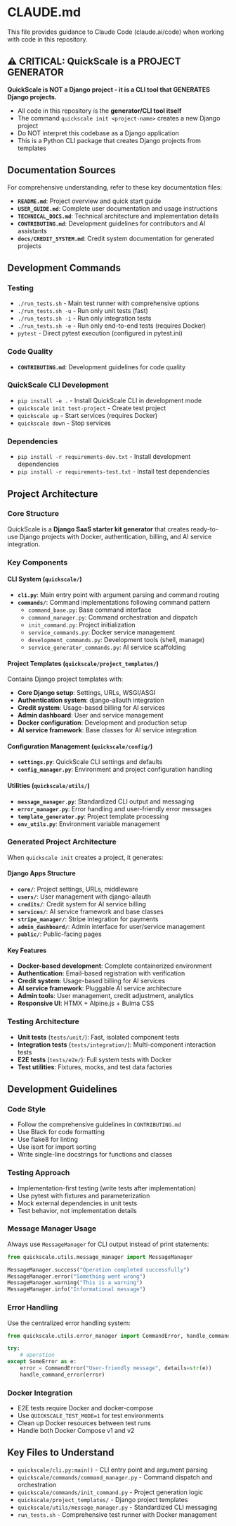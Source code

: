# CLAUDE.md

This file provides guidance to Claude Code (claude.ai/code) when working with code in this repository.

## ⚠️ CRITICAL: QuickScale is a PROJECT GENERATOR

**QuickScale is NOT a Django project - it is a CLI tool that GENERATES Django projects.**

- All code in this repository is the **generator/CLI tool itself**
- The command `quickscale init <project-name>` creates a new Django project
- Do NOT interpret this codebase as a Django application
- This is a Python CLI package that creates Django projects from templates

## Documentation Sources

For comprehensive understanding, refer to these key documentation files:
- **`README.md`**: Project overview and quick start guide
- **`USER_GUIDE.md`**: Complete user documentation and usage instructions
- **`TECHNICAL_DOCS.md`**: Technical architecture and implementation details
- **`CONTRIBUTING.md`**: Development guidelines for contributors and AI assistants
- **`docs/CREDIT_SYSTEM.md`**: Credit system documentation for generated projects

## Development Commands

### Testing
- `./run_tests.sh` - Main test runner with comprehensive options
- `./run_tests.sh -u` - Run only unit tests (fast)
- `./run_tests.sh -i` - Run only integration tests
- `./run_tests.sh -e` - Run only end-to-end tests (requires Docker)
- `pytest` - Direct pytest execution (configured in pytest.ini)

### Code Quality
- **`CONTRIBUTING.md`**: Development guidelines for code quality

### QuickScale CLI Development
- `pip install -e .` - Install QuickScale CLI in development mode
- `quickscale init test-project` - Create test project
- `quickscale up` - Start services (requires Docker)
- `quickscale down` - Stop services

### Dependencies
- `pip install -r requirements-dev.txt` - Install development dependencies
- `pip install -r requirements-test.txt` - Install test dependencies

## Project Architecture

### Core Structure
QuickScale is a **Django SaaS starter kit generator** that creates ready-to-use Django projects with Docker, authentication, billing, and AI service integration.

### Key Components

#### CLI System (`quickscale/`)
- **`cli.py`**: Main entry point with argument parsing and command routing
- **`commands/`**: Command implementations following command pattern
  - `command_base.py`: Base command interface
  - `command_manager.py`: Command orchestration and dispatch
  - `init_command.py`: Project initialization
  - `service_commands.py`: Docker service management
  - `development_commands.py`: Development tools (shell, manage)
  - `service_generator_commands.py`: AI service scaffolding

#### Project Templates (`quickscale/project_templates/`)
Contains Django project templates with:
- **Core Django setup**: Settings, URLs, WSGI/ASGI
- **Authentication system**: django-allauth integration
- **Credit system**: Usage-based billing for AI services
- **Admin dashboard**: User and service management
- **Docker configuration**: Development and production setup
- **AI service framework**: Base classes for AI service integration

#### Configuration Management (`quickscale/config/`)
- **`settings.py`**: QuickScale CLI settings and defaults
- **`config_manager.py`**: Environment and project configuration handling

#### Utilities (`quickscale/utils/`)
- **`message_manager.py`**: Standardized CLI output and messaging
- **`error_manager.py`**: Error handling and user-friendly error messages
- **`template_generator.py`**: Project template processing
- **`env_utils.py`**: Environment variable management

### Generated Project Architecture
When `quickscale init` creates a project, it generates:

#### Django Apps Structure
- **`core/`**: Project settings, URLs, middleware
- **`users/`**: User management with django-allauth
- **`credits/`**: Credit system for AI service billing
- **`services/`**: AI service framework and base classes
- **`stripe_manager/`**: Stripe integration for payments
- **`admin_dashboard/`**: Admin interface for user/service management
- **`public/`**: Public-facing pages

#### Key Features
- **Docker-based development**: Complete containerized environment
- **Authentication**: Email-based registration with verification
- **Credit system**: Usage-based billing for AI services
- **AI service framework**: Pluggable AI service architecture
- **Admin tools**: User management, credit adjustment, analytics
- **Responsive UI**: HTMX + Alpine.js + Bulma CSS

### Testing Architecture
- **Unit tests** (`tests/unit/`): Fast, isolated component tests
- **Integration tests** (`tests/integration/`): Multi-component interaction tests
- **E2E tests** (`tests/e2e/`): Full system tests with Docker
- **Test utilities**: Fixtures, mocks, and test data factories

## Development Guidelines

### Code Style
- Follow the comprehensive guidelines in `CONTRIBUTING.md`
- Use Black for code formatting
- Use flake8 for linting
- Use isort for import sorting
- Write single-line docstrings for functions and classes

### Testing Approach
- Implementation-first testing (write tests after implementation)
- Use pytest with fixtures and parameterization
- Mock external dependencies in unit tests
- Test behavior, not implementation details

### Message Manager Usage
Always use `MessageManager` for CLI output instead of print statements:
```python
from quickscale.utils.message_manager import MessageManager

MessageManager.success("Operation completed successfully")
MessageManager.error("Something went wrong")
MessageManager.warning("This is a warning")
MessageManager.info("Informational message")
```

### Error Handling
Use the centralized error handling system:
```python
from quickscale.utils.error_manager import CommandError, handle_command_error

try:
    # operation
except SomeError as e:
    error = CommandError("User-friendly message", details=str(e))
    handle_command_error(error)
```

### Docker Integration
- E2E tests require Docker and docker-compose
- Use `QUICKSCALE_TEST_MODE=1` for test environments
- Clean up Docker resources between test runs
- Handle both Docker Compose v1 and v2

## Key Files to Understand

- `quickscale/cli.py:main()` - CLI entry point and argument parsing
- `quickscale/commands/command_manager.py` - Command dispatch and orchestration
- `quickscale/commands/init_command.py` - Project generation logic
- `quickscale/project_templates/` - Django project templates
- `quickscale/utils/message_manager.py` - Standardized CLI messaging
- `run_tests.sh` - Comprehensive test runner with Docker management